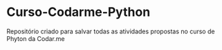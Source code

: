 # Curso-Codarme-Python
Repositório criado para salvar todas as atividades propostas no curso de Phyton da Codar.me
